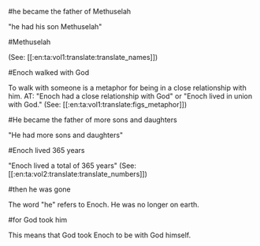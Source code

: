 #he became the father of Methuselah

"he had his son Methuselah"

#Methuselah

(See: [[:en:ta:vol1:translate:translate_names]])

#Enoch walked with God

To walk with someone is a metaphor for being in a close relationship with him. AT: "Enoch had a close relationship with God" or "Enoch lived in union with God." (See: [[:en:ta:vol1:translate:figs_metaphor]])

#He became the father of more sons and daughters

"He had more sons and daughters"

#Enoch lived 365 years

"Enoch lived a total of 365 years" (See: [[:en:ta:vol2:translate:translate_numbers]])

#then he was gone

The word "he" refers to Enoch. He was no longer on earth.

#for God took him

This means that God took Enoch to be with God himself.